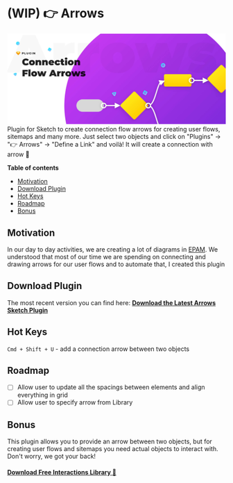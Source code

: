 # (WIP) 👉 Arrows

![preview](assets/preview.jpg)
Plugin for Sketch to create connection flow arrows for creating user flows, sitemaps and many more. Just select two objects and click on "Plugins" → "👉 Arrows" → "Define a Link" and voilà! It will create a connection with arrow 🚀


**Table of contents**
- [Motivation](#Motivation)
- [Download Plugin](#Download)
- [Hot Keys](#Hot-Keys)
- [Roadmap](#Roadmap)
- [Bonus](#Bonus)


## Motivation
In our day to day activities, we are creating a lot of diagrams in [EPAM](https://www.epam.com). We understood that most of our time we are spending on connecting and drawing arrows for our user flows and to automate that, I created this plugin


## Download Plugin
The most recent version you can find here:
[**Download the Latest Arrows Sketch Plugin**](https://github.com/faridsabitov/Sketch-user-flows/releases)


## Hot Keys
`Cmd + Shift + U` - add a connection arrow between two objects

## Roadmap

- [ ] Allow user to update all the spacings between elements and align everything in grid
- [ ] Allow user to specify arrow from Library

## Bonus

This plugin allows you to provide an arrow between two objects, but for creating user flows and sitemaps you need actual objects to interact with. Don't worry, we got your back!

#### [Download Free Interactions Library 🎉](https://github.com/faridsabitov/Sketch-Interactions)



